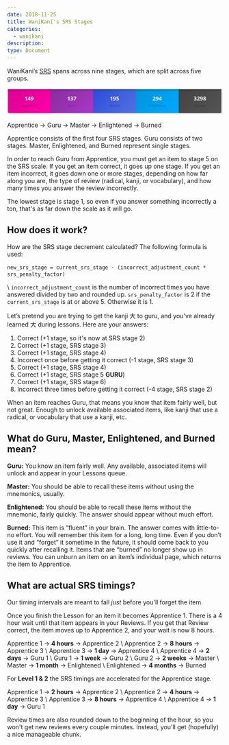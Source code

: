 ```yaml
---
date: 2018-11-25
title: WaniKani's SRS Stages
categories:
  - wanikani
description:
type: Document
---
```


WaniKani’s [SRS](/wanikani/srs/) spans across nine stages, which are split across five groups.

![WaniKani's SRS](/images/wanikani-srs.png)

Apprentice → Guru → Master → Enlightened → Burned

Apprentice consists of the first four SRS stages. Guru consists of two stages. Master, Enlightened, and Burned represent single stages.

In order to reach Guru from Apprentice, you must get an item to stage 5 on the SRS scale. If you get an item correct, it goes up one stage. If you get an item incorrect, it goes down one or more stages, depending on how far along you are, the type of review (radical, kanji, or vocabulary), and how many times you answer the review incorrectly.

The lowest stage is stage 1, so even if you answer something incorrectly a ton, that's as far down the scale as it will go.

## How does it work?

How are the SRS stage decrement calculated? The following formula is used:

```
new_srs_stage = current_srs_stage - (incorrect_adjustment_count * srs_penalty_factor)
```
\\
`incorrect_adjustment_count` is the number of incorrect times you have answered divided by two and rounded up.
`srs_penalty_factor` is 2 if the `current_srs_stage` is at or above 5. Otherwise it is 1.

Let’s pretend you are trying to get the kanji 大 to guru, and you've already learned 大 during lessons. Here are your answers:

1. Correct (+1 stage, so it's now at SRS stage 2)
2. Correct (+1 stage, SRS stage 3)
3. Correct (+1 stage, SRS stage 4)
4. Incorrect once before getting it correct (-1 stage, SRS stage 3)
5. Correct (+1 stage, SRS stage 4)
6. Correct (+1 stage, SRS stage 5 **GURU**)
7. Correct (+1 stage, SRS stage 6)
8. Incorrect three times before getting it correct (-4 stage, SRS stage 2)

When an item reaches Guru, that means you know that item fairly well, but not great. Enough to unlock available associated items, like kanji that use a radical, or vocabulary that use a kanji, etc.

## What do Guru, Master, Enlightened, and Burned mean?

**Guru:** You know an item fairly well. Any available, associated items will unlock and appear in your Lessons queue.

**Master:** You should be able to recall these items without using the mnemonics, usually.

**Enlightened:** You should be able to recall these items without the mnemonic, fairly quickly. The answer should appear without much effort.

**Burned:** This item is “fluent” in your brain. The answer comes with little-to-no effort. You will remember this item for a long, long time. Even if you don’t use it and “forget” it sometime in the future, it should come back to you quickly after recalling it. Items that are “burned” no longer show up in reviews. You can unburn an item on an item’s individual page, which returns the item to Apprentice.

## What are actual SRS timings?

Our timing intervals are meant to fall _just_ before you'll forget the item.

Once you finish the Lesson for an item it becomes Apprentice 1. There is a 4 hour wait until that item appears in your Reviews. If you get that Review correct, the item moves up to Apprentice 2, and your wait is now 8 hours.

Apprentice 1 → **4 hours** → Apprentice 2 \\
Apprentice 2 → **8 hours** → Apprentice 3 \\
Apprentice 3 → **1 day** → Apprentice 4 \\
Apprentice 4 → **2 days** → Guru 1 \\
Guru 1 → **1 week** → Guru 2 \\
Guru 2 → **2 weeks** → Master \\
Master → **1 month** → Enlightened \\
Enlightened → **4 months** → Burned

For **Level 1 & 2** the SRS timings are accelerated for the Apprentice stage.

Apprentice 1 → **2 hours** → Apprentice 2 \\
Apprentice 2 → **4 hours** → Apprentice 3 \\
Apprentice 3 → **8 hours** → Apprentice 4 \\
Apprentice 4 → **1 day** → Guru 1

Review times are also rounded down to the beginning of the hour, so you won't get new reviews every couple minutes. Instead, you'll get (hopefully) a nice manageable chunk.
